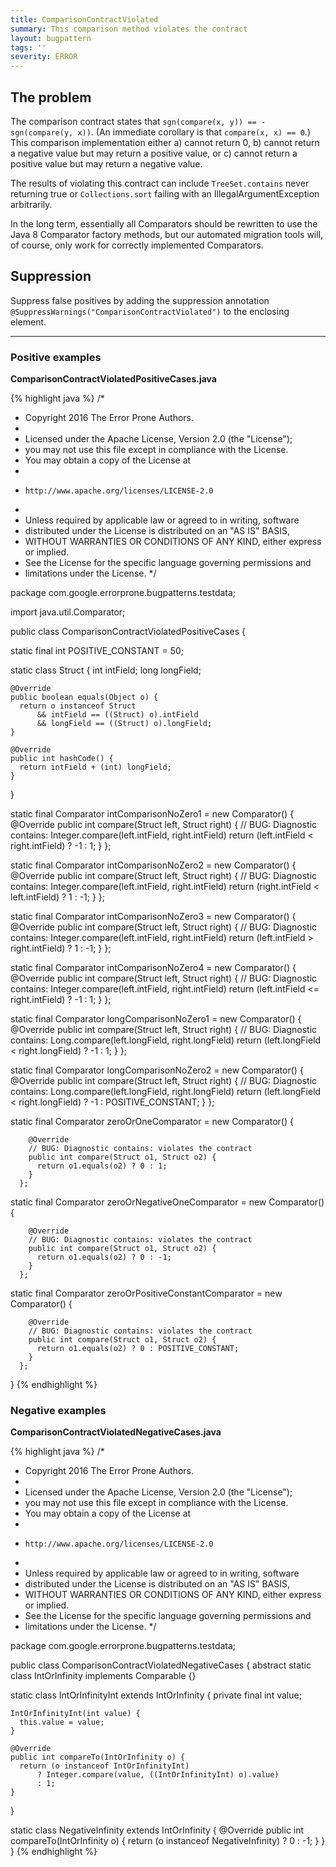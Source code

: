 ```yaml
---
title: ComparisonContractViolated
summary: This comparison method violates the contract
layout: bugpattern
tags: ''
severity: ERROR
---
```


<!--
*** AUTO-GENERATED, DO NOT MODIFY ***
To make changes, edit the @BugPattern annotation or the explanation in docs/bugpattern.
-->


## The problem
The comparison contract states that `sgn(compare(x, y)) == -sgn(compare(y, x))`.
(An immediate corollary is that `compare(x, x) == 0`.) This comparison
implementation either a) cannot return 0, b) cannot return a negative value but
may return a positive value, or c) cannot return a positive value but may return
a negative value.

The results of violating this contract can include `TreeSet.contains` never
returning true or `Collections.sort` failing with an IllegalArgumentException
arbitrarily.

In the long term, essentially all Comparators should be rewritten to use the
Java 8 Comparator factory methods, but our automated migration tools will, of
course, only work for correctly implemented Comparators.

## Suppression
Suppress false positives by adding the suppression annotation `@SuppressWarnings("ComparisonContractViolated")` to the enclosing element.


----------

### Positive examples
__ComparisonContractViolatedPositiveCases.java__

{% highlight java %}
/*
 * Copyright 2016 The Error Prone Authors.
 *
 * Licensed under the Apache License, Version 2.0 (the "License");
 * you may not use this file except in compliance with the License.
 * You may obtain a copy of the License at
 *
 *     http://www.apache.org/licenses/LICENSE-2.0
 *
 * Unless required by applicable law or agreed to in writing, software
 * distributed under the License is distributed on an "AS IS" BASIS,
 * WITHOUT WARRANTIES OR CONDITIONS OF ANY KIND, either express or implied.
 * See the License for the specific language governing permissions and
 * limitations under the License.
 */

package com.google.errorprone.bugpatterns.testdata;

import java.util.Comparator;

public class ComparisonContractViolatedPositiveCases {

  static final int POSITIVE_CONSTANT = 50;

  static class Struct {
    int intField;
    long longField;

    @Override
    public boolean equals(Object o) {
      return o instanceof Struct
          && intField == ((Struct) o).intField
          && longField == ((Struct) o).longField;
    }

    @Override
    public int hashCode() {
      return intField + (int) longField;
    }
  }

  static final Comparator<Struct> intComparisonNoZero1 =
      new Comparator<Struct>() {
        @Override
        public int compare(Struct left, Struct right) {
          // BUG: Diagnostic contains: Integer.compare(left.intField, right.intField)
          return (left.intField < right.intField) ? -1 : 1;
        }
      };

  static final Comparator<Struct> intComparisonNoZero2 =
      new Comparator<Struct>() {
        @Override
        public int compare(Struct left, Struct right) {
          // BUG: Diagnostic contains: Integer.compare(left.intField, right.intField)
          return (right.intField < left.intField) ? 1 : -1;
        }
      };

  static final Comparator<Struct> intComparisonNoZero3 =
      new Comparator<Struct>() {
        @Override
        public int compare(Struct left, Struct right) {
          // BUG: Diagnostic contains: Integer.compare(left.intField, right.intField)
          return (left.intField > right.intField) ? 1 : -1;
        }
      };

  static final Comparator<Struct> intComparisonNoZero4 =
      new Comparator<Struct>() {
        @Override
        public int compare(Struct left, Struct right) {
          // BUG: Diagnostic contains: Integer.compare(left.intField, right.intField)
          return (left.intField <= right.intField) ? -1 : 1;
        }
      };

  static final Comparator<Struct> longComparisonNoZero1 =
      new Comparator<Struct>() {
        @Override
        public int compare(Struct left, Struct right) {
          // BUG: Diagnostic contains: Long.compare(left.longField, right.longField)
          return (left.longField < right.longField) ? -1 : 1;
        }
      };

  static final Comparator<Struct> longComparisonNoZero2 =
      new Comparator<Struct>() {
        @Override
        public int compare(Struct left, Struct right) {
          // BUG: Diagnostic contains: Long.compare(left.longField, right.longField)
          return (left.longField < right.longField) ? -1 : POSITIVE_CONSTANT;
        }
      };

  static final Comparator<Struct> zeroOrOneComparator =
      new Comparator<Struct>() {

        @Override
        // BUG: Diagnostic contains: violates the contract
        public int compare(Struct o1, Struct o2) {
          return o1.equals(o2) ? 0 : 1;
        }
      };

  static final Comparator<Struct> zeroOrNegativeOneComparator =
      new Comparator<Struct>() {

        @Override
        // BUG: Diagnostic contains: violates the contract
        public int compare(Struct o1, Struct o2) {
          return o1.equals(o2) ? 0 : -1;
        }
      };

  static final Comparator<Struct> zeroOrPositiveConstantComparator =
      new Comparator<Struct>() {

        @Override
        // BUG: Diagnostic contains: violates the contract
        public int compare(Struct o1, Struct o2) {
          return o1.equals(o2) ? 0 : POSITIVE_CONSTANT;
        }
      };
}
{% endhighlight %}

### Negative examples
__ComparisonContractViolatedNegativeCases.java__

{% highlight java %}
/*
 * Copyright 2016 The Error Prone Authors.
 *
 * Licensed under the Apache License, Version 2.0 (the "License");
 * you may not use this file except in compliance with the License.
 * You may obtain a copy of the License at
 *
 *     http://www.apache.org/licenses/LICENSE-2.0
 *
 * Unless required by applicable law or agreed to in writing, software
 * distributed under the License is distributed on an "AS IS" BASIS,
 * WITHOUT WARRANTIES OR CONDITIONS OF ANY KIND, either express or implied.
 * See the License for the specific language governing permissions and
 * limitations under the License.
 */

package com.google.errorprone.bugpatterns.testdata;

public class ComparisonContractViolatedNegativeCases {
  abstract static class IntOrInfinity implements Comparable<IntOrInfinity> {}

  static class IntOrInfinityInt extends IntOrInfinity {
    private final int value;

    IntOrInfinityInt(int value) {
      this.value = value;
    }

    @Override
    public int compareTo(IntOrInfinity o) {
      return (o instanceof IntOrInfinityInt)
          ? Integer.compare(value, ((IntOrInfinityInt) o).value)
          : 1;
    }
  }

  static class NegativeInfinity extends IntOrInfinity {
    @Override
    public int compareTo(IntOrInfinity o) {
      return (o instanceof NegativeInfinity) ? 0 : -1;
    }
  }
}
{% endhighlight %}

